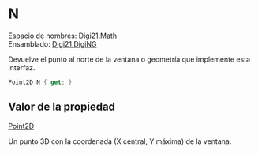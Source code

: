# N

Espacio de nombres: [Digi21.Math](../../../)  
Ensamblado: [Digi21.DigiNG](../../../../)

Devuelve el punto al norte de la ventana o geometría que implemente esta interfaz.

```csharp
Point2D N { get; }
```

## Valor de la propiedad

[Point2D](/digi3d-net/programacion/.net/referencia/digi21.diging/digi21.math/Point2D.md)

Un punto 3D con la coordenada \(X central, Y máxima\) de la ventana.

